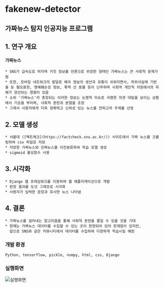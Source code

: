 # fakenew-detector

## 가짜뉴스 탐지 인공지능 프로그램

## 1. 연구 개요

#### 가짜뉴스
    * SNS가 급속도로 퍼지며 거짓 정보를 언론으로 위장한 형태인 가짜뉴스는 큰 사회적 문제가 됨
    * 또한, 모바일 네트워크의 발달로 왜곡 정보의 생산과 유통이 쉬워지면서, 허위사실에 기반을 둔 혐오표현, 명예훼손성 정보, 폭력 선 동물 등이 난무하며 사회적 개인적 차원에서의 피해가 양산되는 경향이 있음
    * 소위 '가짜뉴스'라 총칭되는 이러한 정보는 논쟁적 이슈로 극명한 의견 대립을 보이는 상황에서 기승을 부리며, 사회적 혼란과 분열을 조장
    * 그래서 사용자에게 더욱 정확하고 신뢰성 있는 뉴스를 전하고자 주제를 선정

## 2. 모델 생성
    * 서울대 ([팩트체크](https://factcheck.snu.ac.kr/)) 사이트에서 가짜 뉴스를 크롤링하여 csv 파일로 저장
    * 저장한 가짜뉴스와 진짜뉴스를 이진분류하여 학습 모델 생성
    * sigmoid 활성함수 사용

## 3. 시각화
    * Django 웹 프레임워크를 이용하여 웹 애플리케이션으로 개발
    * 판정 결과를 도넛 그래프로 시각화
    * 사용자가 입력한 문장과 유사한 뉴스 나타냄
    
## 4. 결론
    * 가짜뉴스를 걸러내는 알고리즘을 통해 사회적 혼란을 줄일 수 있을 것을 기대
    * 현재는 가짜뉴스 데이터를 수집할 수 있는 곳이 한정되어 있어 한계점이 있지만, 
      앞으로 SNS와 같은 커뮤니티에서 데이터를 수집하여 다양하게 학습시킬 예정


### 개발 환경
    Python, tensorflow, pickle, numpy, html, css, Django
    
### 실행화면
![실행화면](https://user-images.githubusercontent.com/46147906/104095533-b3ee0200-52da-11eb-8eda-3db67e5f19c5.jpg)


